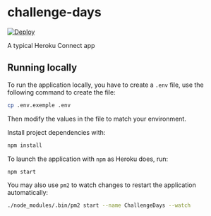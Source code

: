 # challenge-days

[![Deploy](https://www.herokucdn.com/deploy/button.png)](https://heroku.com/deploy)

A typical Heroku Connect app

## Running locally

To run the application locally, you have to create a `.env` file, use the following command to create the file:

```sh
cp .env.exemple .env
```

Then modify the values in the file to match your environment.

Install project dependencies with:

```sh
npm install
```

To launch the application with `npm` as Heroku does, run:

```sh
npm start
```

You may also use `pm2` to watch changes to restart the application automatically:

```sh
./node_modules/.bin/pm2 start --name ChallengeDays --watch
```
